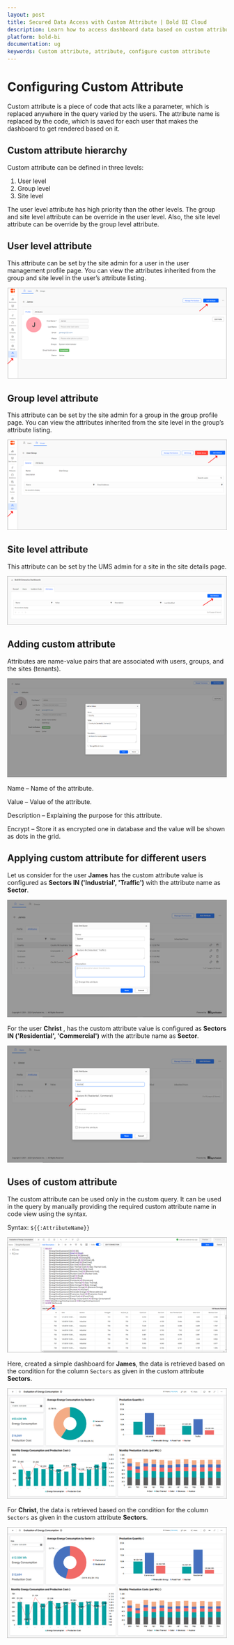 ```yaml
---
layout: post
title: Secured Data Access with Custom Attribute | Bold BI Cloud
description: Learn how to access dashboard data based on custom attributes applied at user, group or site level in Bold BI Cloud.
platform: bold-bi
documentation: ug
keywords: Custom attribute, attribute, configure custom attribute
---
```


# Configuring Custom Attribute

Custom attribute is a piece of code that acts like a parameter, which is replaced anywhere in the query varied by the users. The attribute name is replaced by the code, which is saved for each user that makes the dashboard to get rendered based on it.

## Custom attribute hierarchy

Custom attribute can be defined in three levels:

1.	User level
2.	Group level
3.	Site level

The user level attribute has high priority than the other levels. The group and site level attribute can be override in the user level. Also, the site level attribute can be override by the group level attribute.

## User level attribute

This attribute can be set by the site admin for a user in the user management profile page. You can view the attributes inherited from the group and site level in the user’s attribute listing.

![User Level Add Custom Attribute Button](/static/assets/cloud/working-with-datasource/custom-attribute/images/custom-attribute-add-button-user-level.png)

## Group level attribute

This attribute can be set by the site admin for a group in the group profile page. You can view the attributes inherited from the site level in the group’s attribute listing.

![Group Level Add Custom Attribute Button](/static/assets/cloud/working-with-datasource/custom-attribute/images/custom-attribute-add-button-group-level.png)

## Site level attribute

This attribute can be set by the UMS admin for a site in the site details page.

![Site Level Add Custom Attribute Button](/static/assets/cloud/working-with-datasource/custom-attribute/images/custom-attribute-add-button-tenant-level.png)

## Adding custom attribute

Attributes are name-value pairs that are associated with users, groups, and the sites (tenants).

![Custom Attribute Window](/static/assets/cloud/working-with-datasource/custom-attribute/images/add-custom-attribute.png)

Name – Name of the attribute.

Value – Value of the attribute.

Description – Explaining the purpose for this attribute.

Encrypt – Store it as encrypted one in database and the value will be shown as dots in the grid.


## Applying custom attribute for different users

Let us consider for the user **James** has the custom attribute value is configured as **Sectors IN ('Industrial', 'Traffic')** with the attribute name as **Sector**.

![Use custom attribute for user James](/static/assets/cloud/working-with-datasource/custom-attribute/images/custom-attribute-user-James.png)

For the user **Christ** , has the custom attribute value is configured as **Sectors IN ('Residential', 'Commercial')** with the attribute name as **Sector**.

![Use custom attribute for user Christ](/static/assets/cloud/working-with-datasource/custom-attribute/images/custom-attribute-user-Christ.png)

## Uses of custom attribute

The custom attribute can be used only in the custom query. It can be used in the query by manually providing the required custom attribute name in code view using the syntax.

Syntax: `${{:AttributeName}}`

![Use custom attribute in code view](/static/assets/cloud/working-with-datasource/custom-attribute/images/custom-attribute-in-code-view.png)


Here, created a simple dashboard for **James**, the data is retrieved based on the condition for the column `Sectors` as given in the custom attribute **Sectors**.

![Sample Dashboard for user James](/static/assets/cloud/working-with-datasource/custom-attribute/images/custom-attribute-sample-dashboard-James.png)


For **Christ**, the data is retrieved based on the condition for the column `Sectors` as given in the custom attribute **Sectors**.

![Sample Dashboard for user Christ](/static/assets/cloud/working-with-datasource/custom-attribute/images/custom-attribute-sample-dashboard-Christ.png)


